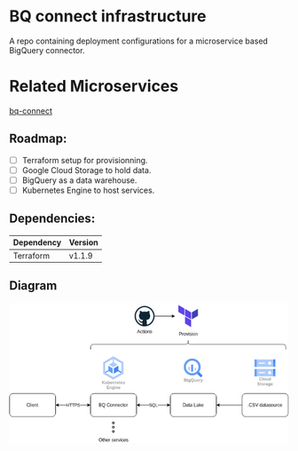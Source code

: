 # BQ connect infrastructure

A repo containing deployment configurations for a microservice based BigQuery connector.

# Related Microservices
[bq-connect](https://github.com/VinceDeslo/bq-connect)

## Roadmap:
- [ ] Terraform setup for provisionning.
- [ ] Google Cloud Storage to hold data.
- [ ] BigQuery as a data warehouse.
- [ ] Kubernetes Engine to host services.

## Dependencies:
|Dependency|Version|
|---|---|
|Terraform|v1.1.9|

## Diagram
![diagram](./diagrams/architecture.png) 